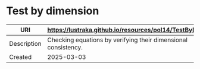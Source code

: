 # Test by dimension

URI|https://lustraka.github.io/resources/pol14/TestByDimension
-|-
Description|Checking equations by verifying their dimensional consistency.
Created|2025-03-03

